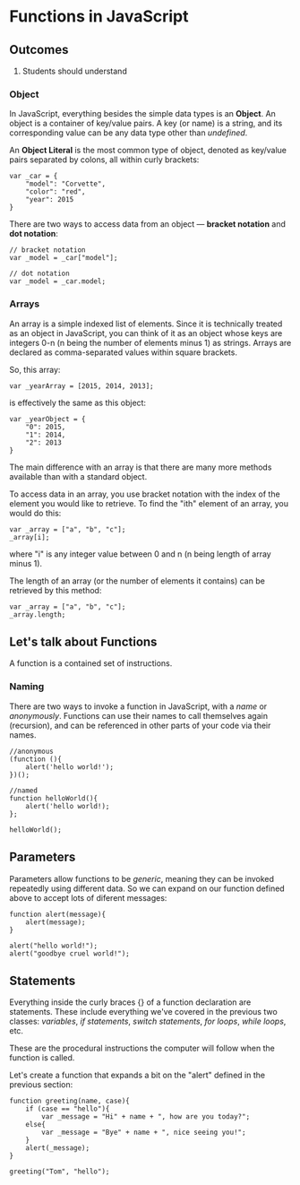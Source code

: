 # Functions in JavaScript

## Outcomes

1. Students should understand 

### Object

In JavaScript, everything besides the simple data types is an **Object**. An object is a container of key/value pairs. A key (or name) is a string, and its corresponding value can be any data type other than _undefined_.

An **Object Literal** is the most common type of object, denoted as key/value pairs separated by colons, all within curly brackets:

	var _car = {
    	"model": "Corvette",
        "color": "red",
        "year": 2015
    }

There are two ways to access data from an object — **bracket notation** and **dot notation**:

	// bracket notation
	var _model = _car["model"];
    
    // dot notation
    var _model = _car.model;
    
    
### Arrays

An array is a simple indexed list of elements. Since it is technically treated as an object in JavaScript, you can think of it as an object whose keys are integers 0-n (n being the number of elements minus 1) as strings. Arrays are declared as comma-separated values within square brackets.

So, this array:

	var _yearArray = [2015, 2014, 2013];
    
is effectively the same as this object:

	var _yearObject = {
    	"0": 2015,
        "1": 2014,
        "2": 2013
    }
    
The main difference with an array is that there are many more methods available than with a standard object.

To access data in an array, you use bracket notation with the index of the element you would like to retrieve. To find the "ith" element of an array, you would do this:

	var _array = ["a", "b", "c"];
    _array[i];
    
where "i" is any integer value between 0 and n (n being length of array minus 1).

The length of an array (or the number of elements it contains) can be retrieved by this method:

	var _array = ["a", "b", "c"];
    _array.length;

## Let's talk about Functions

A function is a contained set of instructions.

### Naming

There are two ways to invoke a function in JavaScript, with a _name_ or _anonymously_. Functions can use their names to call themselves again (recursion), and can be referenced in other parts of your code via their names.

	//anonymous
	(function (){
    	alert('hello world!');
    })();
    
    //named
    function helloWorld(){
    	alert('hello world!);
    };
    
    helloWorld();

## Parameters

Parameters allow functions to be _generic_, meaning they can be invoked repeatedly using different data. So we can expand on our function defined above to accept lots of diferent messages:

	function alert(message){
    	alert(message);
    }
    
    alert("hello world!");
    alert("goodbye cruel world!");

## Statements

Everything inside the curly braces {} of a function declaration are statements. These include everything we've covered in the previous two classes: _variables_, _if statements_, _switch statements_, _for loops_, _while loops_, etc.

These are the procedural instructions the computer will follow when the function is called.

Let's create a function that expands a bit on the "alert" defined in the previous section:

	function greeting(name, case){
    	if (case == "hello"){
        	var _message = "Hi" + name + ", how are you today?";
        else{
        	var _message = "Bye" + name + ", nice seeing you!";
        }
        alert(_message);
    }
    
    greeting("Tom", "hello");

